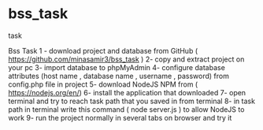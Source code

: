 # bss_task
task

Bss Task
1 - download project and database from GitHub ( https://github.com/minasamir3/bss_task )
2- copy and extract project on your pc
3- import database to phpMyAdmin
4- configure database attributes (host name , database name , username , password) from config.php file in project
5- download NodeJS NPM from ( https://nodejs.org/en/)
6- install the application that downloaded
7- open terminal and try to reach task path that you saved in from terminal
8- in task path in terminal write this command ( node server.js ) to allow NodeJS to work
9- run the project normally in several tabs on browser and try it
